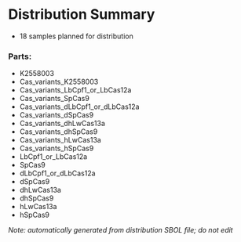 # Distribution Summary

- 18 samples planned for distribution

### Parts:

- K2558003
- Cas_variants_K2558003
- Cas_variants_LbCpf1_or_LbCas12a
- Cas_variants_SpCas9
- Cas_variants_dLbCpf1_or_dLbCas12a
- Cas_variants_dSpCas9
- Cas_variants_dhLwCas13a
- Cas_variants_dhSpCas9
- Cas_variants_hLwCas13a
- Cas_variants_hSpCas9
- LbCpf1_or_LbCas12a
- SpCas9
- dLbCpf1_or_dLbCas12a
- dSpCas9
- dhLwCas13a
- dhSpCas9
- hLwCas13a
- hSpCas9

_Note: automatically generated from distribution SBOL file; do not edit_
